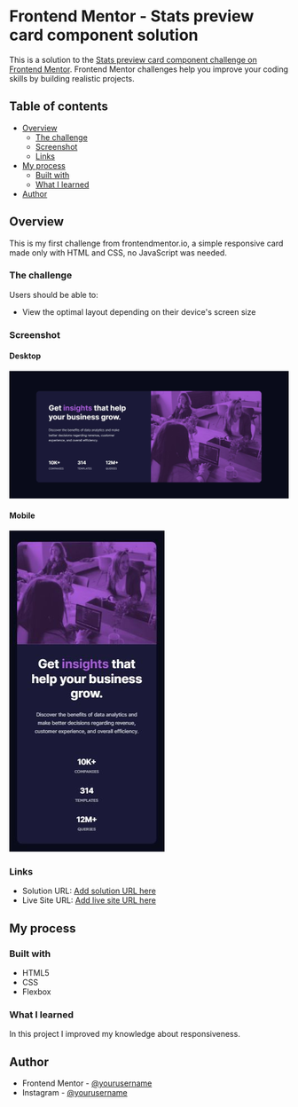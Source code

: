 # Frontend Mentor - Stats preview card component solution

This is a solution to the [Stats preview card component challenge on Frontend Mentor](https://www.frontendmentor.io/challenges/stats-preview-card-component-8JqbgoU62). Frontend Mentor challenges help you improve your coding skills by building realistic projects. 

## Table of contents

- [Overview](#overview)
  - [The challenge](#the-challenge)
  - [Screenshot](#screenshot)
  - [Links](#links)
- [My process](#my-process)
  - [Built with](#built-with)
  - [What I learned](#what-i-learned)
- [Author](#author)

## Overview

This is my first challenge from frontendmentor.io, a simple responsive card made only with HTML and CSS, no JavaScript was needed.

### The challenge

Users should be able to:

- View the optimal layout depending on their device's screen size

### Screenshot

#### Desktop
![](./screenshots/desktop.JPG)

#### Mobile
![](./screenshots/mobile.JPG)

### Links

- Solution URL: [Add solution URL here](https://your-solution-url.com)
- Live Site URL: [Add live site URL here](https://your-live-site-url.com)

## My process

### Built with

- HTML5
- CSS
- Flexbox

### What I learned

In this project I improved my knowledge about responsiveness.

## Author

- Frontend Mentor - [@yourusername](https://www.frontendmentor.io/profile/yourusername)
- Instagram - [@yourusername](https://www.twitter.com/yourusername)

